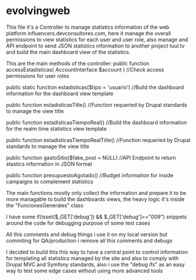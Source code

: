 # evolvingweb
This file it's a Controller to manage statistics information of the web platform influencers.devconsultores.com, here it manage the overall permissions to view statistics for each user and user role, also manage and API endpoint to send JSON statistics information to another project tuul.tv and build the main dashboard view of the statistics.

This are the main methods of the controller:
  public function accessEstadisticas( AccountInterface $account )    //Check access permissions for user roles

  public static function estadisticas($tipo = 'usuario')             //Build the dashboard information for the dashboard view template

  public function estadisticasTitle()                                //Function requeried by Drupal standards to manage the view title

  public function estadisticasTiempoReal()                           //Build the dashboard information for the realm time statistics view template

  public function estadisticasTiempoRealTitle()                      //Function requeried by Drupal standards to manage the view title

  public function gastoSitio($fake_post = NULL)                      //API Endpoint to return stastics information in JSON format   

  public function presupuestoAgotado()                               //Budget information for inside campaigns to complement statistics 
  

The main functions mostly only collect the information and prepare it to be more managable to build the dashboards views, the heavy logic it's inside the "FuncionesGenerales" class

I have some if(isset($_GET['debug']) && $_GET['debug']=="009") snippets around the code for debugging purpose of some test cases 

All this comments and debug things i use it on my local version but commiting for QA/production i remove all this comments and debugs

  I decided to build this this way to have a central point to control information for templating all statistics managed by the site and also to comply with Drupal MVC and Symfony standards, also i use the "debug ifs" as an easy way to test some edge cases without using more advanced tools

